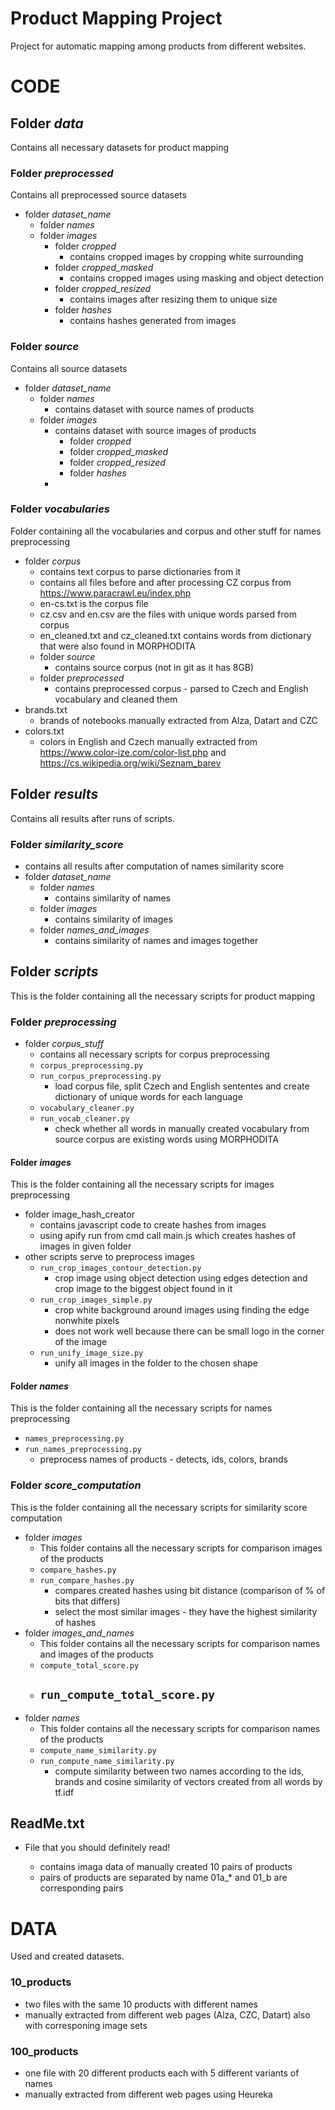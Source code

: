# Product Mapping Project
Project for automatic mapping among products from different websites.

# CODE
## Folder *data*
Contains all necessary datasets for product mapping

### Folder *preprocessed*
Contains all preprocessed source datasets 
- folder *dataset_name*
  - folder *names*
  - folder *images*
    - folder *cropped*
      - contains cropped images by cropping white surrounding 
    - folder *cropped_masked*
      - contains cropped images using masking and object detection 
    - folder *cropped_resized*
      - contains images after resizing them to unique size
    - folder *hashes*
      - contains hashes generated from images

### Folder *source*
Contains all source datasets
- folder *dataset_name*
  - folder *names*
    - contains dataset with source names of products
  - folder *images*
    - contains dataset with source images of products
      - folder *cropped*
      - folder *cropped_masked*
      - folder *cropped_resized*
      - folder *hashes*
    - 
### Folder *vocabularies*
Folder containing all the vocabularies and corpus and other stuff for names preprocessing
- folder *corpus*
  - contains text corpus to parse dictionaries from it
  - contains all files before and after processing CZ corpus from https://www.paracrawl.eu/index.php
  - en-cs.txt is the corpus file
  - cz.csv and en.csv are the files with unique words parsed from corpus
  - en_cleaned.txt and cz_cleaned.txt contains words from dictionary that were also found in MORPHODITA
  - folder *source*
    - contains source corpus (not in git as it has 8GB)
  - folder *preprocessed*
    - contains preprocessed corpus - parsed to Czech and English vocabulary and cleaned them 
- brands.txt
    - brands of notebooks manually extracted from Alza, Datart and CZC
- colors.txt
  - colors in English and Czech manually extracted from https://www.color-ize.com/color-list.php and https://cs.wikipedia.org/wiki/Seznam_barev

## Folder *results*
Contains all results after runs of scripts.

### Folder *similarity_score*
- contains all results after computation of names similarity score
- folder *dataset_name*
  - folder *names*
    - contains similarity of names
  - folder *images*
    - contains similarity of images
  - folder *names_and_images*
    - contains similarity of names and images together


## Folder *scripts*
This is the folder containing all the necessary scripts for product mapping

### Folder *preprocessing* 
- folder *corpus_stuff*
  - contains all necessary scripts for corpus preprocessing
  - `corpus_preprocessing.py`
  - `run_corpus_preprocessing.py`
    - load corpus file, split Czech and English sententes and create dictionary of unique words for each language 
  - `vocabulary_cleaner.py`
  - `run_vocab_cleaner.py`
    - check whether all words in manually created vocabulary from source corpus are existing words using MORPHODITA

#### Folder *images*
This is the folder containing all the necessary scripts for images preprocessing
  - folder image_hash_creator
    - contains javascript code to create hashes from images
    - using apify run from cmd call main.js which creates hashes of images in given folder
  - other scripts serve to preprocess images  
    - `run_crop_images_contour_detection.py`
      - crop image using object detection using edges detection and crop image to the biggest object found in it
    - `run_crop_images_simple.py`
      - crop white background around images using finding the edge nonwhite pixels
      - does not work well because there can be small logo in the corner of the image
    - `run_unify_image_size.py`
      - unify all images in the folder to the chosen shape
  
#### Folder *names*
This is the folder containing all the necessary scripts for names preprocessing
- `names_preprocessing.py`
- `run_names_preprocessing.py`
  - preprocess names of products - detects, ids, colors, brands
    
### Folder *score_computation* 
This is the folder containing all the necessary scripts for similarity score computation
- folder *images*
  - This folder contains all the necessary scripts for comparison images of the products
  - `compare_hashes.py`
  - `run_compare_hashes.py`
    - compares created hashes using bit distance (comparison of % of bits that differs)
    - select the most similar images - they have the highest similarity of hashes
- folder *images_and_names*
  - This folder contains all the necessary scripts for comparison names and images of the products
  - `compute_total_score.py`
  - `run_compute_total_score.py`
    - 
- folder *names*
  - This folder contains all the necessary scripts for comparison names of the products
  - `compute_name_similarity.py`
  - `run_compute_name_similarity.py`
    - compute similarity between two names according to the ids, brands and cosine similarity of vectors created from all words by tf.idf

## ReadMe.txt
- File that you should definitely read!


	- contains imaga data of manually created 10 pairs of products
	- pairs of products are separated by name 01a_* and 01_b are corresponding pairs

# DATA
Used and created datasets.
### 10_products
- two files with the same 10 products with different names 
- manually extracted from different web pages (Alza, CZC, Datart) also with corresponing image sets
### 100_products
- one file with 20 different products each with 5 different variants of names
- manually extracted from different web pages using Heureka



